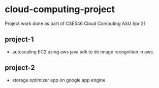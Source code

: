 # cloud-computing-project

Project work done as part of CSE546 Cloud Computing ASU Spr 21


## project-1 
- autoscaling EC2 using aws java sdk to do image recognition in aws.

## project-2
- storage optimizer app on google app engine
